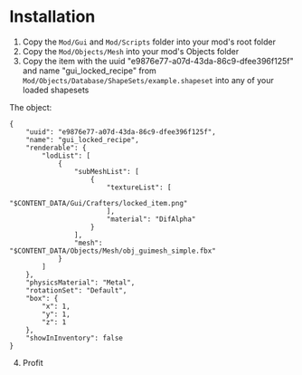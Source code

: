 # Installation
1. Copy the `Mod/Gui` and `Mod/Scripts` folder into your mod's root folder
2. Copy the `Mod/Objects/Mesh` into your mod's Objects folder
3. Copy the item with the uuid "e9876e77-a07d-43da-86c9-dfee396f125f" and name "gui_locked_recipe" from `Mod/Objects/Database/ShapeSets/example.shapeset` into any of your loaded shapesets

The object:
```
{
	"uuid": "e9876e77-a07d-43da-86c9-dfee396f125f",
	"name": "gui_locked_recipe",
	"renderable": {
		"lodList": [
			{
				"subMeshList": [
					{
						"textureList": [
							"$CONTENT_DATA/Gui/Crafters/locked_item.png"
						],
						"material": "DifAlpha"
					}
				],
				"mesh": "$CONTENT_DATA/Objects/Mesh/obj_guimesh_simple.fbx"
			}
		]
	},
	"physicsMaterial": "Metal",
	"rotationSet": "Default",
	"box": {
		"x": 1,
		"y": 1,
		"z": 1
	},
	"showInInventory": false
}
```

4. Profit